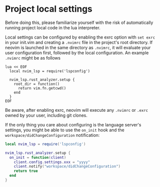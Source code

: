 # Project local settings

Before doing this, please familiarize yourself with the risk of automatically running project local code in the lua interpreter.

Local settings can be configured by enabling the exrc option with `set exrc` in your init.vim
and creating a `.nvimrc` file in the project's root directory. If neovim is launched
in the same directory as `.nvimrc`, it will evaluate your user configuration first,
followed by the local configuration. An example `.nvimrc` might be as follows

```vim
lua << EOF
  local nvim_lsp = require('lspconfig')

  nvim_lsp.rust_analyzer.setup {
    root_dir = function()
      return vim.fn.getcwd()
    end
  }
EOF
```

Be aware, after enabling exrc, neovim will execute any `.nvimrc` or `.exrc` owned by 
your user, including git clones.

If the only thing you care about configuring is the language server's settings, you might be able to use the `on_init` hook and the `workspace/didChangeConfiguration` notification:

```lua
local nvim_lsp = require('lspconfig')

nvim_lsp.rust_analyzer.setup {
  on_init = function(client)
    client.config.settings.xxx = "yyyy"
    client.notify("workspace/didChangeConfiguration")
    return true
  end
}
```
